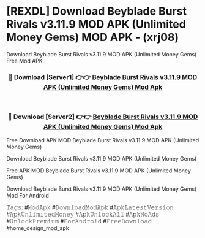 # [REXDL] Download Beyblade Burst Rivals v3.11.9 MOD APK (Unlimited Money Gems) MOD APK - (xrj08)
Download Beyblade Burst Rivals v3.11.9 MOD APK (Unlimited Money Gems) Free Mod APK

<div align="center">
<h3>🔴 Download [Server1] 👉👉 <a href="https://apk-comot.site?title=Beyblade_Burst_Rivals_v3.11.9_MOD_APK_(Unlimited_Money_Gems)">Beyblade Burst Rivals v3.11.9 MOD APK (Unlimited Money Gems) Mod Apk</a></h3><br>

<h3>🔴 Download [Server2] 👉👉 <a href="https://apk-comot.site?title=Beyblade_Burst_Rivals_v3.11.9_MOD_APK_(Unlimited_Money_Gems)">Beyblade Burst Rivals v3.11.9 MOD APK (Unlimited Money Gems) Mod Apk</a></h3>
</div>


Free Download APK MOD Beyblade Burst Rivals v3.11.9 MOD APK (Unlimited Money Gems)

Download Beyblade Burst Rivals v3.11.9 MOD APK (Unlimited Money Gems) 

Free APK MOD Beyblade Burst Rivals v3.11.9 MOD APK (Unlimited Money Gems) 

Download Beyblade Burst Rivals v3.11.9 MOD APK (Unlimited Money Gems) Mod For Android

𝚃𝚊𝚐𝚜: #𝙼𝚘𝚍𝙰𝚙𝚔 #𝙳𝚘𝚠𝚗𝚕𝚘𝚊𝚍𝙼𝚘𝚍𝙰𝚙𝚔 #𝙰𝚙𝚔𝙻𝚊𝚝𝚎𝚜𝚝𝚅𝚎𝚛𝚜𝚒𝚘𝚗 #𝙰𝚙𝚔𝚄𝚗𝚕𝚒𝚖𝚒𝚝𝚎𝚍𝙼𝚘𝚗𝚎𝚢 #𝙰𝚙𝚔𝚄𝚗𝚕𝚘𝚌𝚔𝙰𝚕𝚕 #𝙰𝚙𝚔𝙽𝚘𝙰𝚍𝚜 #𝚄𝚗𝚕𝚘𝚌𝚔𝙿𝚛𝚎𝚖𝚒𝚞𝚖 #𝙵𝚘𝚛𝙰𝚗𝚍𝚛𝚘𝚒𝚍 #𝙵𝚛𝚎𝚎𝙳𝚘𝚠𝚗𝚕𝚘𝚊𝚍 #home_design_mod_apk